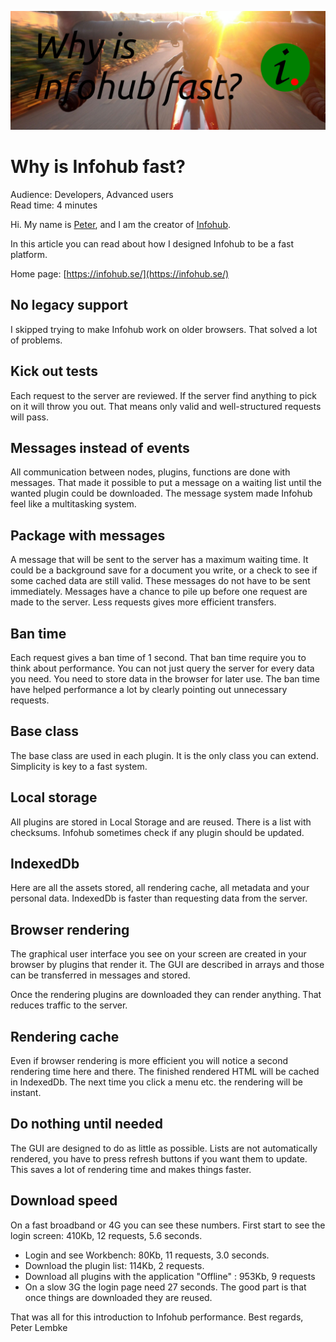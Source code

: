 ![Why is Infohub fast](../generic-image/pexels-roman-pohorecki-287398-en.jpg)

# Why is Infohub fast?

Audience: Developers, Advanced users  
Read time: 4 minutes

Hi. My name is [Peter](https://www.linkedin.com/in/peter-lembke-4b607293/), and I am the creator of [Infohub](https://infohub.se/).

In this article you can read about how I designed Infohub to be a fast platform.

Home page: [https://infohub.se/](https://infohub.se/)

## No legacy support
I skipped trying to make Infohub work on older browsers. That solved a lot of problems.

## Kick out tests
Each request to the server are reviewed. If the server find anything to pick on it will throw you out. That means only valid and well-structured requests will pass.

## Messages instead of events
All communication between nodes, plugins, functions are done with messages. That made it possible to  put a message on a waiting list until the wanted plugin could be downloaded. The message system made Infohub feel like a multitasking system.

## Package with messages
A message that will be sent to the server has a maximum waiting time. It could be a background save for a document you write, or a check to see if some cached data are still valid. These messages do not have to be sent immediately. Messages have a chance to pile up before one request are made to the server. Less requests gives more efficient transfers.

## Ban time
Each request gives a ban time of 1 second. That ban time require you to think about performance. You can not just query the server for every data you need. You need to store data in the browser for later use. The ban time have helped performance a lot by clearly pointing out unnecessary requests.

## Base class
The base class are used in each plugin. It is the only class you can extend. Simplicity is key to a fast system.

## Local storage
All plugins are stored in Local Storage and are reused. There is a list with checksums. Infohub sometimes check if any plugin should be updated.

## IndexedDb
Here are all the assets stored, all rendering cache, all metadata and your personal data.
IndexedDb is faster than requesting data from the server.

## Browser rendering
The graphical user interface you see on your screen are created in your browser by plugins that render it. The GUI are described in arrays and those can be transferred in messages and stored.

Once the rendering plugins are downloaded they can render anything. That reduces traffic to the server.

## Rendering cache
Even if browser rendering is more efficient you will notice a second rendering time here and there. The finished rendered HTML will be cached in IndexedDb. The next time you click a menu etc. the rendering will be instant.

## Do nothing until needed
The GUI are designed to do as little as possible. Lists are not automatically rendered, you have to press refresh buttons if you want them to update. This saves a lot of rendering time and makes things faster.

## Download speed
On a fast broadband or 4G you can see these numbers.
First start to see the login screen: 410Kb, 12 requests, 5.6 seconds.

* Login and see Workbench: 80Kb, 11 requests, 3.0 seconds.
* Download the plugin list: 114Kb, 2 requests.
* Download all plugins with the application "Offline" : 953Kb, 9 requests
* On a slow 3G the login page need 27 seconds. The good part is that once things are downloaded they are reused.

That was all for this introduction to Infohub performance.
Best regards, Peter Lembke


